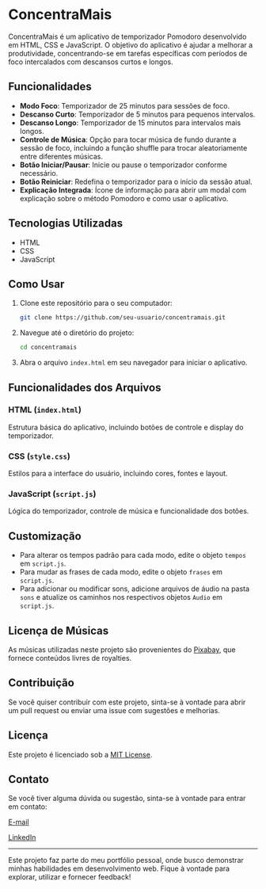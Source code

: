 # ConcentraMais

ConcentraMais é um aplicativo de temporizador Pomodoro desenvolvido em HTML, CSS e JavaScript. O objetivo do aplicativo é ajudar a melhorar a produtividade, concentrando-se em tarefas específicas com períodos de foco intercalados com descansos curtos e longos.

## Funcionalidades

- **Modo Foco**: Temporizador de 25 minutos para sessões de foco.
- **Descanso Curto**: Temporizador de 5 minutos para pequenos intervalos.
- **Descanso Longo**: Temporizador de 15 minutos para intervalos mais longos.
- **Controle de Música**: Opção para tocar música de fundo durante a sessão de foco, incluindo a função shuffle para trocar aleatoriamente entre diferentes músicas.
- **Botão Iniciar/Pausar**: Inicie ou pause o temporizador conforme necessário.
- **Botão Reiniciar**: Redefina o temporizador para o início da sessão atual.
- **Explicação Integrada**: Ícone de informação para abrir um modal com explicação sobre o método Pomodoro e como usar o aplicativo.

## Tecnologias Utilizadas

- HTML
- CSS
- JavaScript

## Como Usar

1. Clone este repositório para o seu computador:
    ```bash
    git clone https://github.com/seu-usuario/concentramais.git
    ```
2. Navegue até o diretório do projeto:
    ```bash
    cd concentramais
    ```
3. Abra o arquivo `index.html` em seu navegador para iniciar o aplicativo.

## Funcionalidades dos Arquivos

### HTML (`index.html`)

Estrutura básica do aplicativo, incluindo botões de controle e display do temporizador.

### CSS (`style.css`)

Estilos para a interface do usuário, incluindo cores, fontes e layout.

### JavaScript (`script.js`)

Lógica do temporizador, controle de música e funcionalidade dos botões.

## Customização

- Para alterar os tempos padrão para cada modo, edite o objeto `tempos` em `script.js`.
- Para mudar as frases de cada modo, edite o objeto `frases` em `script.js`.
- Para adicionar ou modificar sons, adicione arquivos de áudio na pasta `sons` e atualize os caminhos nos respectivos objetos `Audio` em `script.js`.

## Licença de Músicas

As músicas utilizadas neste projeto são provenientes do [Pixabay](https://pixabay.com/pt), que fornece conteúdos livres de royalties.

## Contribuição

Se você quiser contribuir com este projeto, sinta-se à vontade para abrir um pull request ou enviar uma issue com sugestões e melhorias.

## Licença

Este projeto é licenciado sob a [MIT License](LICENSE).

## Contato

Se você tiver alguma dúvida ou sugestão, sinta-se à vontade para entrar em contato:

[E-mail](danilo.silva@msn.com)

[LinkedIn](https://www.linkedin.com/in/ddcsilva/)

---

Este projeto faz parte do meu portfólio pessoal, onde busco demonstrar minhas habilidades em desenvolvimento web. Fique à vontade para explorar, utilizar e fornecer feedback!
